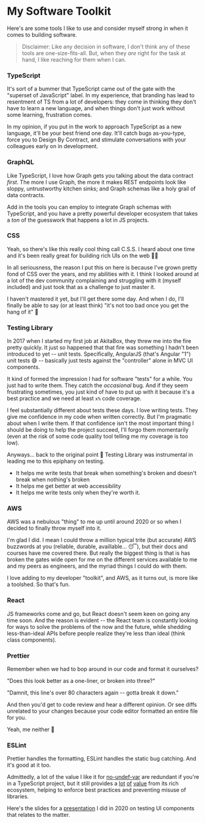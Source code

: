 # My Software Toolkit

Here's are some tools I like to use and consider myself strong in when it comes to building software.

> Disclaimer: Like any decision in software, I don't think any of these tools are one-size-fits-all. But, when they _are_ right for the task at hand, I like reaching for them when I can.

### TypeScript

It's sort of a bummer that TypeScript came out of the gate with the "superset of JavaScript" label. In my experience, that branding has lead to resentment of TS from a lot of developers: they come in thinking they don't have to learn a new language, and when things don't just work without some learning, frustration comes.

In my opinion, if you put in the work to approach TypeScript as a new language, it'll be your best friend one day. It'll catch bugs as-you-type, force you to Design By Contract, and stimulate conversations with your colleagues early on in development.

### GraphQL

Like TypeScript, I love how Graph gets you talking about the data contract _first_. The more I use Graph, the more it makes REST endpoints look like sloppy, untrustworthy kitchen sinks; and Graph schemas like a holy grail of data contracts.

Add in the tools you can employ to integrate Graph schemas with TypeScript, and you have a pretty powerful developer ecosystem that takes a _ton_ of the guesswork that happens a lot in JS projects.

### CSS

Yeah, so there's like this really cool thing call C.S.S. I heard about one time and it's been really great for building rich UIs on the web 💁‍♂️

In all seriousness, the reason I put this on here is because I've grown pretty fond of CSS over the years, and my abilities with it. I think I looked around at a lot of the dev community complaining and struggling with it (myself included) and just took that as a challenge to just master it.

I haven't mastered it yet, but I'll get there some day. And when I do, I'll finally be able to say (or at least think) "it's not too bad once you get the hang of it" 🙂

### Testing Library

In 2017 when I started my first job at AkitaBox, they threw me into the fire pretty quickly. It just so happened that that fire was something I hadn't been introduced to yet -- unit tests. Specifically, AngularJS (that's Angular "1") unit tests 😅 -- basically just tests against the "controller" alone in MVC UI components.

It kind of formed the impression I had for software "tests" for a while. You just had to write them. They catch the _occasional_ bug. And if they seem frustrating sometimes, you just kind of have to put up with it because it's a best practice and we need at least `x%` code coverage.

I feel substantially different about tests these days. I love writing tests. They give me confidence in my code when written correctly. But I'm pragmatic about when I write them. If that confidence isn't the most important thing I should be doing to help the project succeed, I'll forgo them momentarily (even at the risk of some code quality tool telling me my coverage is too low).

Anyways... back to the original point 🙂 Testing Library was instrumental in leading me to this epiphany on testing.

- It helps me write tests that break when something's broken and doesn't break when nothing's broken
- It helps me get better at web accessibility
- It helps me write tests only when they're worth it.

### AWS

AWS was a nebulous "thing" to me up until around 2020 or so when I decided to finally throw myself into it.

I'm glad I did. I mean I could throw a million typical trite (but accurate) AWS buzzwords at you (reliable, durable, availlable... 😴), but their docs and courses have me covered there. But really the biggest thing is that is has broken the gates wide open for me on the different services available to me and my peers as engineers, and the myriad things I could do with them.

I love adding to my developer "toolkit", and AWS, as it turns out, is more like a toolshed. So that's fun.

### React

JS frameworks come and go, but React doesn't seem keen on going any time soon. And the reason is evident -- the React team is constantly looking for ways to solve the problems of the now and the future, while shedding less-than-ideal APIs before people realize they're less than ideal (think class components).

### Prettier

Remember when we had to bop around in our code and format it ourselves?

"Does this look better as a one-liner, or broken into three?"

"Damnit, this line's over 80 characters again -- gotta break it down."

And then you'd get to code review and hear a different opinion. Or see diffs unrelated to your changes because your code editor formatted an entire file for you.

Yeah, me neither 🙂

### ESLint

Prettier handles the formatting, ESLint handles the static bug catching. And it's good at it too.

Admittedly, a lot of the value I like it for [no-undef-var](https://eslint.org/docs/rules/no-undef) are redundant if you're in a TypeScript project, but it still provides a [lot](https://www.npmjs.com/package/eslint-plugin-jest) [of](https://github.com/yannickcr/eslint-plugin-react) [value](https://www.npmjs.com/package/eslint-plugin-jsx-a11y) from its rich ecosystem, helping to enforce best practices and preventing misuse of libraries.

Here's the slides for a [presentation](https://slides.com/brettabramczyk-1/testing-ui-components) I did in 2020 on testing UI components that relates to the matter.
